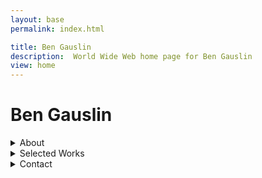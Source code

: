 ```yaml
---
layout: base
permalink: index.html

title: Ben Gauslin
description:  World Wide Web home page for Ben Gauslin
view: home
---
```

# Ben Gauslin

<details>
  <summary>About</summary>

  Hello, I’m an ex-Google engineer and former Chicago architect who currently spends quality time in New Orleans with friends, family, and the bass guitar. Thanks for stopping by!

</details>

<details>
  <summary>Selected Works</summary>

  Photos, sketches, and drawings of architectural projects; and a selection of web apps crafted with TypeScript, Sass, and HTML custom elements.

  - [Barge board shotgun house renovation][shotgun-fsj] in Faubourg St. John, New Orleans.
  - [Powers Of Ten][ten] web adaptation of the wonderful film by Charles and Ray Eames.
  - [Travel sketches and collages][europa] made while wandering Europe.
  - [Clock][clock] composed of nine sets of hands.
  - [Calorie calculator][calories] for determining daily calorie needs.
  - [Compound interest calculator][interest] with support for multiple currencies.

</details>

<details>
  <summary>Contact</summary>

  You can reach me via [email][email], [text][sms], or [voicemail][phone].

</details>


[calories]: https://calories.gauslin.com "Web app for calculating daily calorie needs"
[clock]: https://clock.gauslin.com "Nine analog clocks reveal patterns over time"
[email]: mailto:ben@gauslin.com?subject=Hello "Send an emailooo"
[europa]: https://slides.gauslin.com/sketches-collages "Documenting travel abroad with pen, pencil, and found materials"
[interest]: https://interest.gauslin.com "Web app for calculating compound interest"
[phone]: tel:5044057842 "Make a phone call"
[shotgun-fsj]: https://slides.gauslin.com/shotgun "Breathing new life into an 1890s New Orleans shotgun house"
[sms]: sms:5044057842 "Send a text message"
[ten]: https://ten.gauslin.com "Web app based on the book and film by Charles and Ray Eames"
